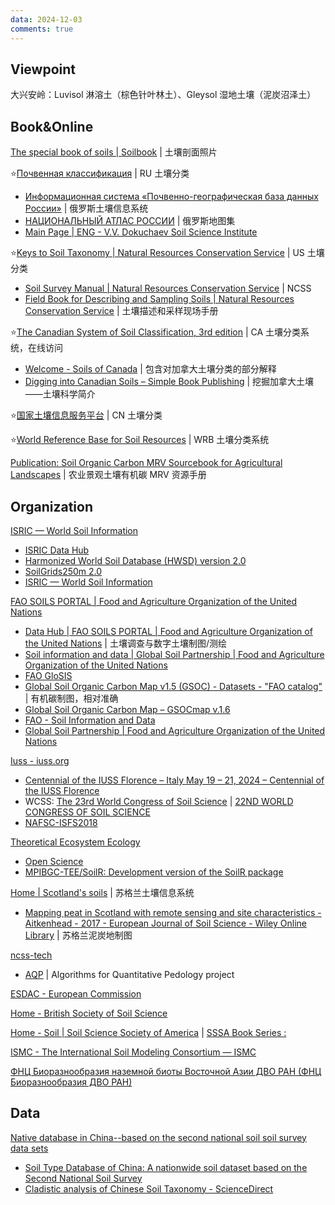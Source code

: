 ```yaml
---
data: 2024-12-03
comments: true
---
```


## Viewpoint

大兴安岭：Luvisol 淋溶土（棕色针叶林土）、Gleysol 湿地土壤（泥炭沼泽土）

## Book&Online

[The special book of soils | Soilbook](https://www.soilbook.info/?lang=en) | 土壤剖面照片

⭐[Почвенная классификация](https://www.infosoil.ru/) | RU 土壤分类

- [Информационная система «Почвенно-географическая база данных России»](https://soil-db.ru/) | 俄罗斯土壤信息系统
- [НАЦИОНАЛЬНЫЙ АТЛАС РОССИИ](https://nationalatlas.ru/) | 俄罗斯地图集
- [Main Page | ENG - V.V. Dokuchaev Soil Science Institute](https://eng.esoil.ru/)

⭐[Keys to Soil Taxonomy | Natural Resources Conservation Service](https://www.nrcs.usda.gov/resources/guides-and-instructions/keys-to-soil-taxonomy) | US 土壤分类

- [Soil Survey Manual | Natural Resources Conservation Service](https://www.nrcs.usda.gov/resources/guides-and-instructions/soil-survey-manual) | NCSS
- [Field Book for Describing and Sampling Soils | Natural Resources Conservation Service](https://www.nrcs.usda.gov/resources/guides-and-instructions/field-book-for-describing-and-sampling-soils) | 土壤描述和采样现场手册

⭐[The Canadian System of Soil Classification, 3rd edition](https://sis.agr.gc.ca/cansis/taxa/cssc3/index.html) | CA 土壤分类系统，在线访问

- [Welcome - Soils of Canada](https://soilsofcanada.ca/index.php) | 包含对加拿大土壤分类的部分解释
- [Digging into Canadian Soils – Simple Book Publishing](https://openpress.usask.ca/soilscience/) | 挖掘加拿大土壤——土壤科学简介

⭐[国家土壤信息服务平台](http://www.soilinfo.cn/map/index.aspx) | CN 土壤分类

⭐[World Reference Base for Soil Resources](https://obrl-soil.github.io/wrbsoil2022/) | WRB 土壤分类系统

[Publication: Soil Organic Carbon MRV Sourcebook for Agricultural Landscapes](https://hdl.handle.net/10986/35923) | 农业景观土壤有机碳 MRV 资源手册

## Organization

[ISRIC — World Soil Information](https://www.isric.org/)

- [ISRIC Data Hub](https://data.isric.org/geonetwork/srv/eng/catalog.search#/home)
- [Harmonized World Soil Database (HWSD) version 2.0](https://data.isric.org/geonetwork/srv/eng/catalog.search#/metadata/54aebf11-ec73-4ff8-bf6c-ecff4b0725ea)
- [SoilGrids250m 2.0](https://soilgrids.org/)
- [ISRIC — World Soil Information](https://github.com/ISRICWorldSoil)

[FAO SOILS PORTAL | Food and Agriculture Organization of the United Nations](https://www.fao.org/soils-portal/en/)

- [Data Hub | FAO SOILS PORTAL | Food and Agriculture Organization of the United Nations](https://www.fao.org/soils-portal/data-hub/en/) | 土壤调查与数字土壤制图/测绘
- [Soil information and data | Global Soil Partnership | Food and Agriculture Organization of the United Nations](https://www.fao.org/global-soil-partnership/areas-of-work/soil-information-and-data/en/)
- [FAO GloSIS](https://data.apps.fao.org/glosis/?lang=en)
- [Global Soil Organic Carbon Map v1.5 (GSOC) - Datasets - "FAO catalog"](https://data.apps.fao.org/catalog/dataset/7730e747-eb73-49c9-bfe6-84ebae718743) | 有机碳制图，相对准确
- [Global Soil Organic Carbon Map – GSOCmap v.1.6](https://openknowledge.fao.org/items/612deb84-1cb3-41cc-97cb-72e219e9f5d0)
- [FAO - Soil Information and Data](https://github.com/FAO-SID)
- [Global Soil Partnership | Food and Agriculture Organization of the United Nations](https://www.fao.org/global-soil-partnership/en/)

[Iuss - iuss.org](https://www.iuss.org/)

- [Centennial of the IUSS Florence – Italy May 19 – 21, 2024 – Centennial of the IUSS Florence](https://centennialiuss2024.org/)
- WCSS: [The 23rd World Congress of Soil Science](http://www.23wcss.org.cn/) | [22ND WORLD CONGRESS OF SOIL SCIENCE](https://soils.org.uk/wcss22/)
- [NAFSC-ISFS2018](https://www.cef-cfr.ca/index.php?n=Colloque.NAFSC-ISFS2018)

[Theoretical Ecosystem Ecology](https://www.bgc-jena.mpg.de/TEE/index.html)

- [Open Science](https://www.bgc-jena.mpg.de/TEE/software/)
- [MPIBGC-TEE/SoilR: Development version of the SoilR package](https://github.com/MPIBGC-TEE/SoilR)

[Home | Scotland's soils](https://soils.environment.gov.scot/) | 苏格兰土壤信息系统

- [Mapping peat in Scotland with remote sensing and site characteristics - Aitkenhead - 2017 - European Journal of Soil Science - Wiley Online Library](https://bsssjournals.onlinelibrary.wiley.com/doi/full/10.1111/ejss.12393) | 苏格兰泥炭地制图

[ncss-tech](https://github.com/ncss-tech)

- [AQP](https://ncss-tech.github.io/AQP/) | Algorithms for Quantitative Pedology project

[ESDAC - European Commission](https://esdac.jrc.ec.europa.eu/)

[Home - British Society of Soil Science](https://soils.org.uk/)

[Home - Soil | Soil Science Society of America](https://www.soils.org/) | [SSSA Book Series :](https://acsess.onlinelibrary.wiley.com/series/5170)

[ISMC - The International Soil Modeling Consortium — ISMC](https://soil-modeling.org/)

[ФНЦ Биоразнообразия наземной биоты Восточной Азии ДВО РАН (ФНЦ Биоразнообразия ДВО РАН)](https://www.biosoil.ru/Home)

## Data

[Native database in China--based on the second national soil soil survey data sets](https://www.scidb.cn/en/detail?dataSetId=633694460877733888)

- [Soil Type Database of China: A nationwide soil dataset based on the Second National Soil Survey](https://www.sciengine.com/CSD/doi/10.11922/csdata.170.2015.0033)
- [Cladistic analysis of Chinese Soil Taxonomy - ScienceDirect](https://www.sciencedirect.com/science/article/pii/S235200941730055X)